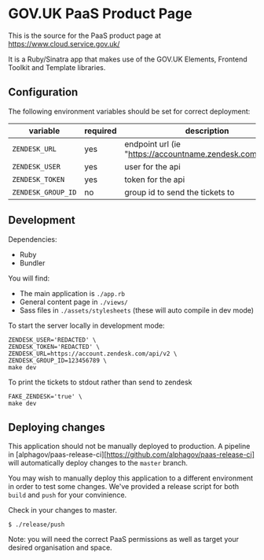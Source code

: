 # GOV.UK PaaS Product Page

This is the source for the PaaS product page at https://www.cloud.service.gov.uk/

It is a Ruby/Sinatra app that makes use of the GOV.UK Elements, Frontend Toolkit and Template libraries.

## Configuration

The following environment variables should be set for correct deployment:

| variable | required | description |
|---|---|---|
| `ZENDESK_URL` | yes | endpoint url (ie "https://accountname.zendesk.com/api/v2") |
| `ZENDESK_USER` | yes | user for the api |
| `ZENDESK_TOKEN` | yes | token for the api |
| `ZENDESK_GROUP_ID` | no | group id to send the tickets to |

## Development

Dependencies:

* Ruby
* Bundler

You will find:

* The main application is `./app.rb`
* General content page in `./views/`
* Sass files in `./assets/stylesheets` (these will auto compile in dev mode)

To start the server locally in development mode:

```
ZENDESK_USER='REDACTED' \
ZENDESK_TOKEN='REDACTED' \
ZENDESK_URL=https://account.zendesk.com/api/v2 \
ZENDESK_GROUP_ID=123456789 \
make dev
```

To print the tickets to stdout rather than send to zendesk

```
FAKE_ZENDESK='true' \
make dev
```

## Deploying changes

This application should not be manually deployed to production. A pipeline
in [alphagov/paas-release-ci][https://github.com/alphagov/paas-release-ci]
will automatically deploy changes to the `master` branch.

You may wish to manually deploy this application to a different
environment in order to test some changes. We've provided a release
script for both `build` and `push` for your convinience.

Check in your changes to master.

```
$ ./release/push
```

Note: you will need the correct PaaS permissions as well as target your
desired organisation and space.

